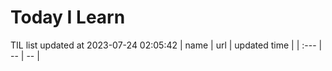 # Today I Learn 
TIL list updated at 2023-07-24 02:05:42
| name | url | updated time |
| :--- | -- | -- |
